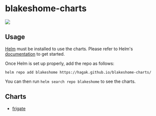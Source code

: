 # blakeshome-charts

[![](https://github.com/blakeblackshear/blakeshome-charts/workflows/Release%20Charts/badge.svg?branch=master)](https://github.com/blakeblackshear/blakeshome-charts/actions)

## Usage

[Helm](https://helm.sh) must be installed to use the charts.
Please refer to Helm's [documentation](https://helm.sh/docs/) to get started.

Once Helm is set up properly, add the repo as follows:

```console
helm repo add blakeshome https://hagak.github.io/blakeshome-charts/
```

You can then run `helm search repo blakeshome` to see the charts.

## Charts

* [frigate](https://github.com/hagak/blakeshome-charts/tree/master/charts/frigate)
